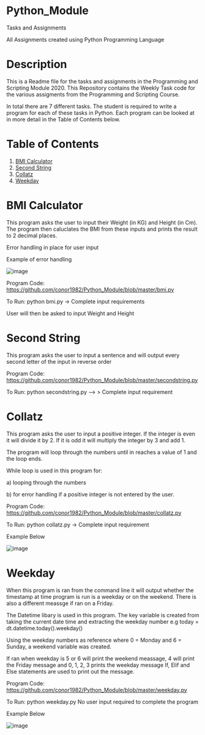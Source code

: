 # Python_Module
Tasks and Assignments

All Assignments created using Python Programming Language

# Description

This is a Readme file for the tasks and assignments in the Programming and Scripting Module 2020. This Repository contains the Weekly Task code for the various assigments from the Programming and Scripting Course. 

In total there are 7 different tasks. The student is required to write a program for each of these tasks in Python. Each program can be looked at in more detail in the Table of Contents below.

# Table of Contents

1. [BMI Calculator](#bmi-calculator)
2. [Second String](#second-string)
3. [Collatz](#collatz)
4. [Weekday](#weekday)
      
# BMI Calculator
This program asks the user to input their Weight (in KG) and Height (in Cm). The program then caluclates the BMI from these inputs and prints the result to 2 decimal places.

Error handling in place for user input

Example of error handling

![image](https://user-images.githubusercontent.com/60179438/77441489-6521bb00-6de1-11ea-957b-d29ea9f4ec5c.png)

Program Code: https://github.com/conor1982/Python_Module/blob/master/bmi.py

To Run: python bmi.py -> Complete input requirements

User will then be asked to input Weight and Height

# Second String
This program asks the user to input a sentence and will output every second letter of the input in reverse order

Program Code: https://github.com/conor1982/Python_Module/blob/master/secondstring.py 

To Run: python secondstring.py --> > Complete input requirement


# Collatz
This program asks the user to input a positive integer. If the integer is even it will divide it by 2. If it is odd it will multiply the integer by 3 and add 1.

The program will loop through the numbers until in reaches a value of 1 and the loop ends.

While loop is used in this program for:

 a) looping through the numbers

 b) for error handling if a positive integer is not entered by the user.

Program Code: https://github.com/conor1982/Python_Module/blob/master/collatz.py

To Run: python collatz.py -> Complete input requirement

Example Below

![image](https://user-images.githubusercontent.com/60179438/77440811-a06fba00-6de0-11ea-8282-e368f522eb0b.png)

# Weekday
When this program is ran from the command line it will output whether the timestamp at time program is run is a weekday or on the weekend.
There is also a different meassge if ran on a Friday.

The Datetime libary is used in this program. The key variable is created from taking the current date time and extracting the weekday number e.g  today = dt.datetime.today().weekday()

Using the weekday numbers as reference where 0 = Monday and 6 = Sunday, a weekend variable was created.

If ran when weekday is 5 or 6 will print the weekend meassage, 4 will print the Friday message and 0, 1, 2, 3 prints the weekday message If, Elif and Else statements are used to print out the message.

Program Code: https://github.com/conor1982/Python_Module/blob/master/weekday.py

To Run: python weekday.py No user input required to complete the program

Example Below

![image](https://user-images.githubusercontent.com/60179438/77449534-f137e080-6de9-11ea-9fa5-31a48ddacaad.png)

